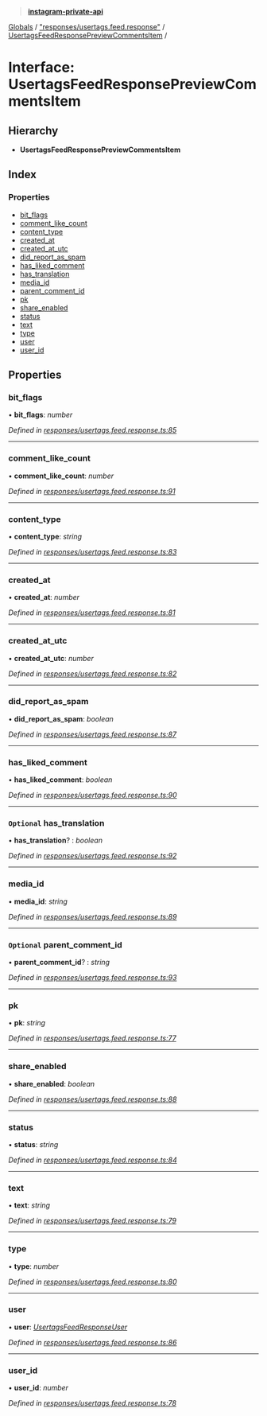 > **[instagram-private-api](../README.md)**

[Globals](../README.md) / ["responses/usertags.feed.response"](../modules/_responses_usertags_feed_response_.md) / [UsertagsFeedResponsePreviewCommentsItem](_responses_usertags_feed_response_.usertagsfeedresponsepreviewcommentsitem.md) /

# Interface: UsertagsFeedResponsePreviewCommentsItem

## Hierarchy

* **UsertagsFeedResponsePreviewCommentsItem**

## Index

### Properties

* [bit_flags](_responses_usertags_feed_response_.usertagsfeedresponsepreviewcommentsitem.md#bit_flags)
* [comment_like_count](_responses_usertags_feed_response_.usertagsfeedresponsepreviewcommentsitem.md#comment_like_count)
* [content_type](_responses_usertags_feed_response_.usertagsfeedresponsepreviewcommentsitem.md#content_type)
* [created_at](_responses_usertags_feed_response_.usertagsfeedresponsepreviewcommentsitem.md#created_at)
* [created_at_utc](_responses_usertags_feed_response_.usertagsfeedresponsepreviewcommentsitem.md#created_at_utc)
* [did_report_as_spam](_responses_usertags_feed_response_.usertagsfeedresponsepreviewcommentsitem.md#did_report_as_spam)
* [has_liked_comment](_responses_usertags_feed_response_.usertagsfeedresponsepreviewcommentsitem.md#has_liked_comment)
* [has_translation](_responses_usertags_feed_response_.usertagsfeedresponsepreviewcommentsitem.md#optional-has_translation)
* [media_id](_responses_usertags_feed_response_.usertagsfeedresponsepreviewcommentsitem.md#media_id)
* [parent_comment_id](_responses_usertags_feed_response_.usertagsfeedresponsepreviewcommentsitem.md#optional-parent_comment_id)
* [pk](_responses_usertags_feed_response_.usertagsfeedresponsepreviewcommentsitem.md#pk)
* [share_enabled](_responses_usertags_feed_response_.usertagsfeedresponsepreviewcommentsitem.md#share_enabled)
* [status](_responses_usertags_feed_response_.usertagsfeedresponsepreviewcommentsitem.md#status)
* [text](_responses_usertags_feed_response_.usertagsfeedresponsepreviewcommentsitem.md#text)
* [type](_responses_usertags_feed_response_.usertagsfeedresponsepreviewcommentsitem.md#type)
* [user](_responses_usertags_feed_response_.usertagsfeedresponsepreviewcommentsitem.md#user)
* [user_id](_responses_usertags_feed_response_.usertagsfeedresponsepreviewcommentsitem.md#user_id)

## Properties

###  bit_flags

• **bit_flags**: *number*

*Defined in [responses/usertags.feed.response.ts:85](https://github.com/dilame/instagram-private-api/blob/3e16058/src/responses/usertags.feed.response.ts#L85)*

___

###  comment_like_count

• **comment_like_count**: *number*

*Defined in [responses/usertags.feed.response.ts:91](https://github.com/dilame/instagram-private-api/blob/3e16058/src/responses/usertags.feed.response.ts#L91)*

___

###  content_type

• **content_type**: *string*

*Defined in [responses/usertags.feed.response.ts:83](https://github.com/dilame/instagram-private-api/blob/3e16058/src/responses/usertags.feed.response.ts#L83)*

___

###  created_at

• **created_at**: *number*

*Defined in [responses/usertags.feed.response.ts:81](https://github.com/dilame/instagram-private-api/blob/3e16058/src/responses/usertags.feed.response.ts#L81)*

___

###  created_at_utc

• **created_at_utc**: *number*

*Defined in [responses/usertags.feed.response.ts:82](https://github.com/dilame/instagram-private-api/blob/3e16058/src/responses/usertags.feed.response.ts#L82)*

___

###  did_report_as_spam

• **did_report_as_spam**: *boolean*

*Defined in [responses/usertags.feed.response.ts:87](https://github.com/dilame/instagram-private-api/blob/3e16058/src/responses/usertags.feed.response.ts#L87)*

___

###  has_liked_comment

• **has_liked_comment**: *boolean*

*Defined in [responses/usertags.feed.response.ts:90](https://github.com/dilame/instagram-private-api/blob/3e16058/src/responses/usertags.feed.response.ts#L90)*

___

### `Optional` has_translation

• **has_translation**? : *boolean*

*Defined in [responses/usertags.feed.response.ts:92](https://github.com/dilame/instagram-private-api/blob/3e16058/src/responses/usertags.feed.response.ts#L92)*

___

###  media_id

• **media_id**: *string*

*Defined in [responses/usertags.feed.response.ts:89](https://github.com/dilame/instagram-private-api/blob/3e16058/src/responses/usertags.feed.response.ts#L89)*

___

### `Optional` parent_comment_id

• **parent_comment_id**? : *string*

*Defined in [responses/usertags.feed.response.ts:93](https://github.com/dilame/instagram-private-api/blob/3e16058/src/responses/usertags.feed.response.ts#L93)*

___

###  pk

• **pk**: *string*

*Defined in [responses/usertags.feed.response.ts:77](https://github.com/dilame/instagram-private-api/blob/3e16058/src/responses/usertags.feed.response.ts#L77)*

___

###  share_enabled

• **share_enabled**: *boolean*

*Defined in [responses/usertags.feed.response.ts:88](https://github.com/dilame/instagram-private-api/blob/3e16058/src/responses/usertags.feed.response.ts#L88)*

___

###  status

• **status**: *string*

*Defined in [responses/usertags.feed.response.ts:84](https://github.com/dilame/instagram-private-api/blob/3e16058/src/responses/usertags.feed.response.ts#L84)*

___

###  text

• **text**: *string*

*Defined in [responses/usertags.feed.response.ts:79](https://github.com/dilame/instagram-private-api/blob/3e16058/src/responses/usertags.feed.response.ts#L79)*

___

###  type

• **type**: *number*

*Defined in [responses/usertags.feed.response.ts:80](https://github.com/dilame/instagram-private-api/blob/3e16058/src/responses/usertags.feed.response.ts#L80)*

___

###  user

• **user**: *[UsertagsFeedResponseUser](_responses_usertags_feed_response_.usertagsfeedresponseuser.md)*

*Defined in [responses/usertags.feed.response.ts:86](https://github.com/dilame/instagram-private-api/blob/3e16058/src/responses/usertags.feed.response.ts#L86)*

___

###  user_id

• **user_id**: *number*

*Defined in [responses/usertags.feed.response.ts:78](https://github.com/dilame/instagram-private-api/blob/3e16058/src/responses/usertags.feed.response.ts#L78)*